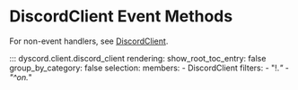 # DiscordClient Event Methods

For non-event handlers, see [DiscordClient](../client).

::: dyscord.client.discord_client
    rendering:
        show_root_toc_entry: false
        group_by_category: false
    selection:
        members:
            - DiscordClient
        filters:
            - "!.*"
            - "^on.*"